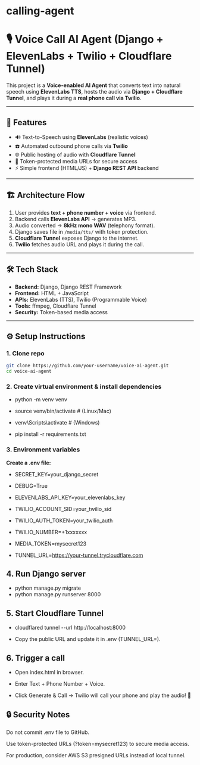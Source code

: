 # calling-agent
# 🎙️ Voice Call AI Agent (Django + ElevenLabs + Twilio + Cloudflare Tunnel)

This project is a **Voice-enabled AI Agent** that converts text into natural speech using **ElevenLabs TTS**, hosts the audio via **Django + Cloudflare Tunnel**, and plays it during a **real phone call via Twilio**.  

---

## 🚀 Features
- 🔊 Text-to-Speech using **ElevenLabs** (realistic voices)  
- ☎️ Automated outbound phone calls via **Twilio**  
- 🌐 Public hosting of audio with **Cloudflare Tunnel**  
- 🔐 Token-protected media URLs for secure access  
- ⚡ Simple frontend (HTML/JS) + **Django REST API** backend  

---

## 🏗️ Architecture Flow

1. User provides **text + phone number + voice** via frontend.  
2. Backend calls **ElevenLabs API** → generates MP3.  
3. Audio converted → **8kHz mono WAV** (telephony format).  
4. Django saves file in `/media/tts/` with token protection.  
5. **Cloudflare Tunnel** exposes Django to the internet.  
6. **Twilio** fetches audio URL and plays it during the call.  


---

## 🛠️ Tech Stack
- **Backend:** Django, Django REST Framework  
- **Frontend:** HTML + JavaScript  
- **APIs:** ElevenLabs (TTS), Twilio (Programmable Voice)  
- **Tools:** ffmpeg, Cloudflare Tunnel  
- **Security:** Token-based media access  

---

## ⚙️ Setup Instructions

### 1. Clone repo
```bash
git clone https://github.com/your-username/voice-ai-agent.git
cd voice-ai-agent
```
### 2. Create virtual environment & install dependencies
- python -m venv venv
- source venv/bin/activate   # (Linux/Mac)
- venv\Scripts\activate      # (Windows)

- pip install -r requirements.txt

### 3. Environment variables

**Create a .env file:**
- SECRET_KEY=your_django_secret
- DEBUG=True

- ELEVENLABS_API_KEY=your_elevenlabs_key

- TWILIO_ACCOUNT_SID=your_twilio_sid
- TWILIO_AUTH_TOKEN=your_twilio_auth
- TWILIO_NUMBER=+1xxxxxxx

- MEDIA_TOKEN=mysecret123
- TUNNEL_URL=https://your-tunnel.trycloudflare.com

## 4. Run Django server

 - python manage.py migrate 
 - python manage.py runserver 8000

## 5. Start Cloudflare Tunnel

- cloudflared tunnel --url http://localhost:8000

- Copy the public URL and update it in .env (TUNNEL_URL=).

## 6. Trigger a call

- Open index.html in browser.

- Enter Text + Phone Number + Voice.

- Click Generate & Call → Twilio will call your phone and play the audio! 🎉

## 🔒 Security Notes

Do not commit .env file to GitHub.

Use token-protected URLs (?token=mysecret123) to secure media access.

For production, consider AWS S3 presigned URLs instead of local tunnel.
